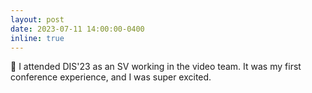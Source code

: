 ```yaml
---
layout: post
date: 2023-07-11 14:00:00-0400
inline: true
---
```


:star_struck: I attended DIS'23 as an SV working in the video team. It was my first conference experience, and I was super excited.
